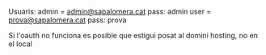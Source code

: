 Usuaris:
    admin = admin@sapalomera.cat pass: admin
    user = prova@sapalomera.cat pass: prova

Si l'oauth no funciona es posible que estigui posat al domini hosting, no en el local